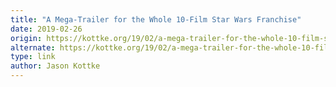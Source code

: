 ```yaml
---
title: "A Mega-Trailer for the Whole 10-Film Star Wars Franchise"
date: 2019-02-26
origin: https://kottke.org/19/02/a-mega-trailer-for-the-whole-10-film-star-wars-franchise
alternate: https://kottke.org/19/02/a-mega-trailer-for-the-whole-10-film-star-wars-franchise
type: link
author: Jason Kottke
---
```


